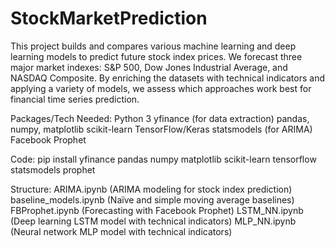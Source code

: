 # StockMarketPrediction
This project builds and compares various machine learning and deep learning models to predict future stock index prices. We forecast three major market indexes: S&P 500, Dow Jones Industrial Average, and NASDAQ Composite. By enriching the datasets with technical indicators and applying a variety of models, we assess which approaches work best for financial time series prediction.

Packages/Tech Needed:
Python 3
yfinance (for data extraction)
pandas, numpy, matplotlib
scikit-learn
TensorFlow/Keras
statsmodels (for ARIMA)
Facebook Prophet

Code:
pip install yfinance pandas numpy matplotlib scikit-learn tensorflow statsmodels prophet

Structure:
ARIMA.ipynb (ARIMA modeling for stock index prediction)
baseline_models.ipynb (Naïve and simple moving average baselines)
FBProphet.ipynb (Forecasting with Facebook Prophet)
LSTM_NN.ipynb (Deep learning LSTM model with technical indicators)
MLP_NN.ipynb (Neural network MLP model with technical indicators)


